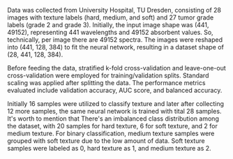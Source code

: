 Data was collected from University Hospital, TU Dresden, consisting of 28 images with texture labels (hard, medium, and soft) and 27 tumor grade labels (grade 2 and grade 3). Initially, the input image shape was (441, 49152), representing 441 wavelengths and 49152 absorbent values. So, technically, per image there are 49152 spectra. The images were reshaped into (441, 128, 384) to fit the neural network, resulting in a dataset shape of (28, 441, 128, 384). 

Before feeding the data, stratified k-fold cross-validation and leave-one-out cross-validation were employed for training/validation splits. Standard scaling was applied after splitting the data. The performance metrics evaluated include validation accuracy, AUC score, and balanced accuracy.

Initially 16 samples were utilized to classify texture and later after collecting 12 more samples, the same neural network is trained with tital 28 samples. It's worth to mention that There's an imbalanced class distribution among the dataset, with 20 samples for hard texture, 6 for soft texture, and 2 for medium texture. For binary classification, medium texture samples were grouped with soft texture due to the low amount of data. Soft texture samples were labeled as 0, hard texture as 1, and medium texture as 2.